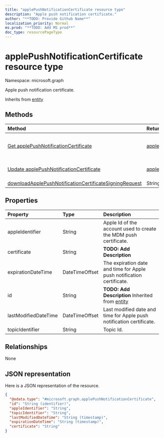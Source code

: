 ```yaml
---
title: "applePushNotificationCertificate resource type"
description: "Apple push notification certificate."
author: "**TODO: Provide Github Name**"
localization_priority: Normal
ms.prod: "**TODO: Add MS prod**"
doc_type: resourcePageType
---
```


# applePushNotificationCertificate resource type


Namespace: microsoft.graph

Apple push notification certificate.


Inherits from [entity](../resources/entity.md)

## Methods
|Method|Return Type|Description|
|:---|:---|:---|
|[Get applePushNotificationCertificate](../api/applepushnotificationcertificate-get.md)|[applePushNotificationCertificate](../resources/applepushnotificationcertificate.md)|Read properties and relationships of an [applePushNotificationCertificate](../resources/applepushnotificationcertificate.md) object.|
|[Update applePushNotificationCertificate](../api/applepushnotificationcertificate-update.md)|[applePushNotificationCertificate](../resources/applepushnotificationcertificate.md)|Update the properties of a [applePushNotificationCertificate](../resources/applepushnotificationcertificate.md) object.|
|[downloadApplePushNotificationCertificateSigningRequest](../api/applepushnotificationcertificate-downloadapplepushnotificationcertificatesigningrequest.md)|String|**TODO: Add Description**|

## Properties
|Property|Type|Description|
|:---|:---|:---|
|appleIdentifier|String|Apple Id of the account used to create the MDM push certificate.|
|certificate|String|**TODO: Add Description**|
|expirationDateTime|DateTimeOffset|The expiration date and time for Apple push notification certificate.|
|id|String|**TODO: Add Description** Inherited from [entity](../resources/entity.md)|
|lastModifiedDateTime|DateTimeOffset|Last modified date and time for Apple push notification certificate.|
|topicIdentifier|String|Topic Id.|

## Relationships
None

## JSON representation
Here is a JSON representation of the resource.
<!-- {
  "blockType": "resource",
  "keyProperty": "id",
  "@odata.type": "microsoft.graph.applePushNotificationCertificate",
  "baseType": "microsoft.graph.entity",
  "openType": false
}
-->
``` json
{
  "@odata.type": "#microsoft.graph.applePushNotificationCertificate",
  "id": "String (identifier)",
  "appleIdentifier": "String",
  "topicIdentifier": "String",
  "lastModifiedDateTime": "String (timestamp)",
  "expirationDateTime": "String (timestamp)",
  "certificate": "String"
}
```

